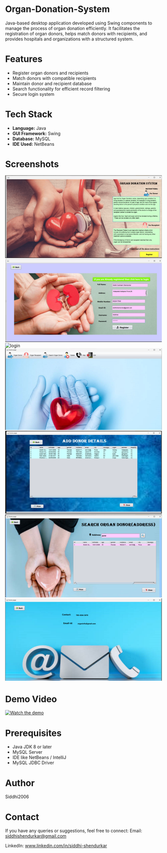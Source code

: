 # Organ-Donation-System
Java-based desktop application developed using Swing components to manage the process of organ donation efficiently. It facilitates the registration of organ donors, helps match donors with recipients, and provides hospitals and organizations with a structured system.

# Features

- Register organ donors and recipients
- Match donors with compatible recipients
- Maintain donor and recipient database
- Search functionality for efficient record filtering
- Secure login system

# Tech Stack

- **Language:** Java  
- **GUI Framework:** Swing  
- **Database:** MySQL  
- **IDE Used:** NetBeans

# Screenshots

![Instructions](images/instructions.png)
![register](images/register.png)
![login](images/login.png)
![home](images/home.png)
![Add](images/Add.png)
![search](images/search.png)
![contact](images/contact.png)

# Demo Video
[![Watch the demo](https://img.youtube.com/vi/TAhUtqnGpJE/0.jpg)](https://www.youtube.com/watch?v=TAhUtqnGpJE)

# Prerequisites
- Java JDK 8 or later
- MySQL Server
- IDE like NetBeans / IntelliJ
- MySQL JDBC Driver

# Author 
Siddhi2006

# Contact
If you have any queries or suggestions, feel free to connect:
Email: siddhishendurkar@gmail.com

LinkedIn: www.linkedin.com/in/siddhi-shendurkar




